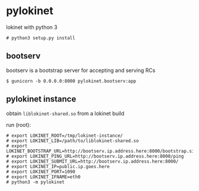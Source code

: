 # pylokinet

lokinet with python 3

    # python3 setup.py install

## bootserv

bootserv is a bootstrap server for accepting and serving RCs

    $ gunicorn -b 0.0.0.0:8000 pylokinet.bootserv:app

## pylokinet instance

obtain `liblokinet-shared.so` from a lokinet build

run (root):
    
    # export LOKINET_ROOT=/tmp/lokinet-instance/
    # export LOKINET_LIB=/path/to/liblokinet-shared.so
    # export LOKINET_BOOTSTRAP_URL=http://bootserv.ip.address.here:8000/bootstrap.signed
    # export LOKINET_PING_URL=http://bootserv.ip.address.here:8000/ping
    # export LOKINET_SUBMIT_URL=http://bootserv.ip.address.here:8000/
    # export LOKINET_IP=public.ip.goes.here
    # export LOKINET_PORT=1090
    # export LOKINET_IFNAME=eth0
    # python3 -m pylokinet